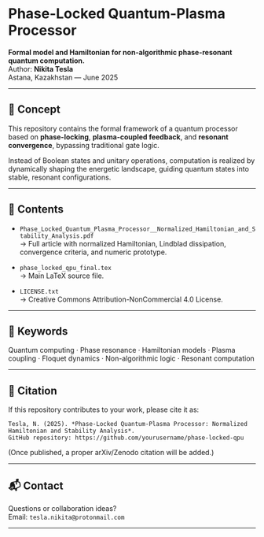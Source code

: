 # Phase-Locked Quantum-Plasma Processor

**Formal model and Hamiltonian for non-algorithmic phase-resonant quantum computation.**  
Author: **Nikita Tesla**  
Astana, Kazakhstan — June 2025  

---

## 🧠 Concept

This repository contains the formal framework of a quantum processor based on **phase-locking**, **plasma-coupled feedback**, and **resonant convergence**, bypassing traditional gate logic.

Instead of Boolean states and unitary operations, computation is realized by dynamically shaping the energetic landscape, guiding quantum states into stable, resonant configurations.

---

## 📄 Contents

- `Phase_Locked_Quantum_Plasma_Processor__Normalized_Hamiltonian_and_Stability_Analysis.pdf`  
  → Full article with normalized Hamiltonian, Lindblad dissipation, convergence criteria, and numeric prototype.

- `phase_locked_qpu_final.tex`  
  → Main LaTeX source file.

- `LICENSE.txt`  
  → Creative Commons Attribution-NonCommercial 4.0 License.

---

## 🧪 Keywords

Quantum computing · Phase resonance · Hamiltonian models · Plasma coupling · Floquet dynamics · Non-algorithmic logic · Resonant computation

---

## 📢 Citation

If this repository contributes to your work, please cite it as:

```
Tesla, N. (2025). *Phase-Locked Quantum-Plasma Processor: Normalized Hamiltonian and Stability Analysis*.  
GitHub repository: https://github.com/yourusername/phase-locked-qpu
```

(Once published, a proper arXiv/Zenodo citation will be added.)

---

## 📬 Contact

Questions or collaboration ideas?  
Email: `tesla.nikita@protonmail.com`

---
